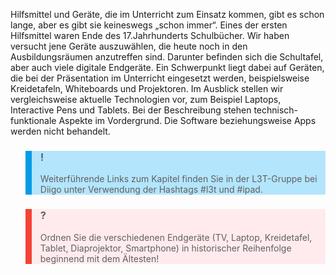 <!-- filename: 01_Einleitung.md -->
<!-- title: Einleitung -->

Hilfsmittel und Geräte, die im Unterricht zum Einsatz kommen, gibt es schon lange, aber es gibt sie keineswegs „schon immer“. Eines der ersten Hilfsmittel waren Ende des 17.Jahrhunderts Schulbücher. Wir haben versucht jene Geräte auszuwählen, die heute noch in den Ausbildungsräumen anzutreffen sind. Darunter befinden sich die Schultafel, aber auch viele digitale Endgeräte. Ein Schwerpunkt liegt dabei auf Geräten, die bei der Präsentation im Unterricht eingesetzt werden, beispielsweise Kreidetafeln, Whiteboards und Projektoren. Im Ausblick stellen wir vergleichsweise aktuelle Technologien vor, zum Beispiel Laptops, Interactive Pens und Tablets. Bei der Beschreibung stehen technisch-funktionale Aspekte im Vordergrund. Die Software beziehungsweise Apps werden nicht behandelt.

<blockquote style="background: #B3E5FC; border-left: 10px solid #039BE5">

### !

Weiterführende Links zum Kapitel finden Sie in der L3T-Gruppe bei Diigo unter Verwendung der Hashtags #l3t und #ipad.

</blockquote>

<blockquote style="background: #FFEBEE; border-left: 10px solid #F44336">

### ?

Ordnen Sie die verschiedenen Endgeräte (TV, Laptop, Kreidetafel, Tablet, Diaprojektor, Smartphone) in historischer Reihenfolge beginnend mit dem Ältesten!

</blockquote>
